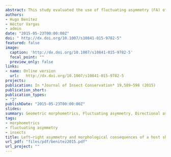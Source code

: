 ```yaml
---
abstract: This study evaluated the use of fluctuating asymmetry (FA) of shape, as a bio-indicator developmental stability (DS) in multiple populations of two different agricultural productions a) perennial (orchard) and b) annual (arable) crops on the carabid beetle Pterostichus melas melas (Creutzer, 1799) morphology. Shape variation and FA levels were estimated using geometric morphometrics. The results obtained using geometric morphometric analyses such as regressions (FA scores vs Shape) and partial least squares showed that carabids that inhabited the perennial agro-ecosystem seem to have adapted to the strong anthropogenic influence (i.e. IPM practices) at the phenotypic level, while the carabids inhabiting annual agro-ecosystems experience more unstable environments and their phenotypes seem to have been changed more recently. It was expected that phenotypes of the annual agro-ecosystems would be more variable than the long-established ones. Different IPM practices in agro-ecosystems generate different disturbance degrees in insect communities, and these effects can be successfully quantified by applying geometric morphometric techniques.
authors:
- Hugo Benítez
- Héctor Vargas
- admin
date: "2015-05-23T00:00:00Z"
doi: " http://dx.doi.org/10.1007/s10841-015-9782-5"
featured: false
image:
  caption: 'http://dx.doi.org/10.1007/s10841-015-9782-5'
  focal_point: ""
  preview_only: false
links:
- name: Online version
  url:   http://dx.doi.org/10.1007/s10841-015-9782-5
projects:
publication: In *Journal of Insect Conservation* 19,589–598 (2015)
publication_short: 
publication_types:
- "2"
publishDate: "2015-05-23T00:00:00Z"
slides: 
summary: Geometric morphometrics, Fluctuating asymmetry, Directional asymmetry, Geometridae, Wingshape
tags:
- morphometrics
- fluctuating asymmetry
- insects
title: Left–right asymmetry and morphological consequences of a host shift in the oligophagous Neotropical moth Macaria mirthae (Lepidoptera Geometridae)
url_pdf: "files/pdf/benitez2015.pdf"
url_project: ""
---
```



